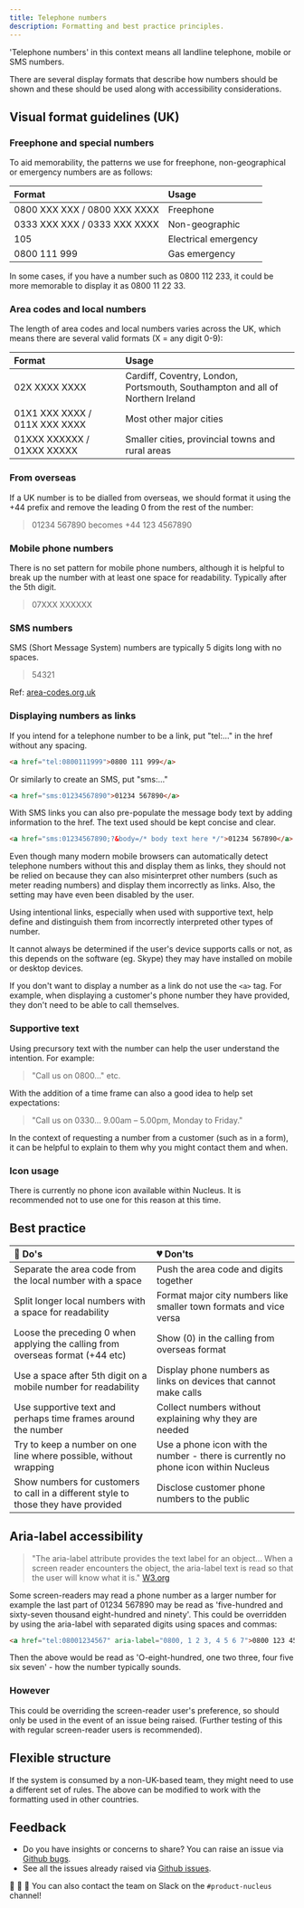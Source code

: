 ```yaml
---
title: Telephone numbers
description: Formatting and best practice principles.
---
```


'Telephone numbers' in this context means all landline telephone, mobile or SMS numbers.

There are several display formats that describe how numbers should be shown and these should be used along with accessibility considerations. 


## Visual format guidelines (UK)

### Freephone and special numbers 

To aid memorability, the patterns we use for freephone, non-geographical or emergency numbers are as follows:

| Format | Usage
| :--- | :--- 
| 0800&nbsp;XXX&nbsp;XXX / 0800&nbsp;XXX&nbsp;XXXX | Freephone |
| 0333&nbsp;XXX&nbsp;XXX / 0333&nbsp;XXX&nbsp;XXXX | Non-geographic |
| 105 | Electrical emergency |
| 0800&nbsp;111&nbsp;999 | Gas emergency |

In some cases, if you have a number such as 0800 112 233, it could be more memorable to display it as 0800 11 22 33.


### Area codes and local numbers 

The length of area codes and local numbers varies across the UK, which means there are several valid formats (X = any digit 0-9):

| Format | Usage
| :--- | :--- 
| 02X&nbsp;XXXX&nbsp;XXXX | Cardiff, Coventry, London, Portsmouth, Southampton and all of Northern Ireland |
| 01X1&nbsp;XXX&nbsp;XXXX / 011X&nbsp;XXX&nbsp;XXXX | Most other major cities |
| 01XXX&nbsp;XXXXXX / 01XXX&nbsp;XXXXX | Smaller cities, provincial towns and rural areas |


### From overseas

If a UK number is to be dialled from overseas, we should format it using the +44 prefix and remove the leading 0 from the rest of the number:

>01234 567890 becomes +44 123 4567890

### Mobile phone numbers

There is no set pattern for mobile phone numbers, although it is helpful to break up the number with at least one space for readability. Typically after the 5th digit.

>07XXX&nbsp;XXXXXX


### SMS numbers

SMS (Short Message System) numbers are typically 5 digits long with no spaces.

>54321


Ref: [area-codes.org.uk](http://www.area-codes.org.uk/formatting.php)


### Displaying numbers as links 

If you intend for a telephone number to be a link, put "tel:..." in the href without any spacing. 


```html
<a href="tel:0800111999">0800 111 999</a>
```

Or similarly to create an SMS, put "sms:..."

```html
<a href="sms:01234567890">01234 567890</a>
```

With SMS links you can also pre-populate the message body text by adding information to the href. The text used should be kept concise and clear.

```html
<a href="sms:01234567890;?&body=/* body text here */">01234 567890</a>
```

Even though many modern mobile browsers can automatically detect telephone numbers without this and display them as links, they should not be relied on because they can also misinterpret other numbers (such as meter reading numbers) and display them incorrectly as links. Also, the setting may have even been disabled by the user. 

Using intentional links, especially when used with supportive text, help define and distinguish them from incorrectly interpreted other types of number.

It cannot always be determined if the user's device supports calls or not, as this depends on the software (eg. Skype) they may have installed on mobile or desktop devices.

If you don't want to display a number as a link do not use the ```<a>``` tag. For example, when displaying a customer's phone number they have provided, they don't need to be able to call themselves. 



### Supportive text

Using precursory text with the number can help the user understand the intention. For example: 

>"Call us on 0800..." etc.

With the addition of a time frame can also a good idea to help set expectations: 

>"Call us on 0330... 9.00am – 5.00pm, Monday to Friday."

In the context of requesting a number from a customer (such as in a form), it can be helpful to explain to them why you might contact them and when. 


### Icon usage

There is currently no phone icon available within Nucleus. It is recommended not to use one for this reason at this time.

## Best practice

| 💚 Do's | 💔 Don'ts |
| :--- | :--- |
| Separate the area code from the local number with a space | Push the area code and digits together |
| Split longer local numbers with a space for readability | Format major city numbers like smaller town formats and vice versa |
| Loose the preceding 0 when applying the calling from overseas format (+44 etc) | Show (0) in the calling from overseas format |
| Use a space after 5th digit on a mobile number for readability | Display phone numbers as links on devices that cannot make calls |
| Use supportive text and perhaps time frames around the number | Collect numbers without explaining why they are needed |
| Try to keep a number on one line where possible, without wrapping | Use a phone icon with the number - there is currently no phone icon within Nucleus |
| Show numbers for customers to call in a different style to those they have provided | Disclose customer phone numbers to the public |

## Aria-label accessibility

>"The aria-label attribute provides the text label for an object...
When a screen reader encounters the object, the aria-label text is read so that the user will know what it is."
[W3.org](https://www.w3.org/TR/WCAG20-TECHS/ARIA6.html) 

Some screen-readers may read a phone number as a larger number for example the last part of 01234 567890 may be read as 'five-hundred and sixty-seven thousand eight-hundred and ninety'. This could be overridden by using the aria-label with separated digits using spaces and commas:

```html
<a href="tel:08001234567" aria-label="0800, 1 2 3, 4 5 6 7">0800 123 4567</a>
```

Then the above would be read as 'O-eight-hundred, one two three, four five six seven' - how the number typically sounds.

### However

This could be overriding the screen-reader user's preference, so should only be used in the event of an issue being raised. (Further testing of this with regular screen-reader users is recommended).

## Flexible structure

If the system is consumed by a non-UK-based team, they might need to use a different set of rules. The above can be modified to work with the formatting used in other countries. 

## Feedback

* Do you have insights or concerns to share? You can raise an issue via [Github bugs](https://github.com/ConnectedHomes/nucleus/issues/new?assignees=&labels=Bug&template=a--bug-report.md&title=[bug]%20[patterns-messaging]).
* See all the issues already raised via [Github issues](https://github.com/connectedHomes/nucleus/issues?utf8=%E2%9C%93&q=is%3Aopen+is%3Aissue+label%3ABug+[patterns-messaging]).

💩 🎉 🦄 You can also contact the team on Slack on the `#product-nucleus` channel!